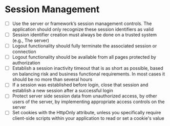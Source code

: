 # Session Management


- [ ] Use the server or framework’s session management controls. The application should only recognize
these session identifiers as valid
- [ ] Session identifier creation must always be done on a trusted system (e.g., The server)
- [ ] Logout functionality should fully terminate the associated session or connection
- [ ] Logout functionality should be available from all pages protected by authorization
- [ ] Establish a session inactivity timeout that is as short as possible, based on balancing risk and business
functional requirements. In most cases it should be no more than several hours
- [ ] If a session was established before login, close that session and establish a new session after a
successful login
- [ ] Protect server side session data from unauthorized access, by other users of the server, by
implementing appropriate access controls on the server
- [ ] Set cookies with the HttpOnly attribute, unless you specifically require client-side scripts within your
application to read or set a cookie's value
